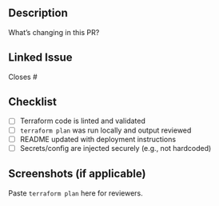 ## Description

What’s changing in this PR?

## Linked Issue

Closes #<issue-number>

## Checklist

- [ ] Terraform code is linted and validated
- [ ] `terraform plan` was run locally and output reviewed
- [ ] README updated with deployment instructions
- [ ] Secrets/config are injected securely (e.g., not hardcoded)

## Screenshots (if applicable)

Paste `terraform plan` here for reviewers.

